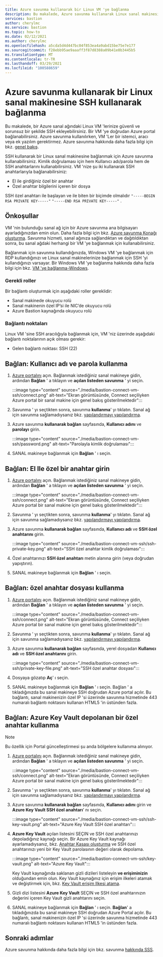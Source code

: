 ```yaml
---
title: Azure savunma kullanarak bir Linux VM 'ye bağlanma
description: Bu makalede, Azure savunma kullanarak Linux sanal makinesine nasıl bağlanacağınızı öğrenin.
services: bastion
author: cherylmc
ms.service: bastion
ms.topic: how-to
ms.date: 02/12/2021
ms.author: cherylmc
ms.openlocfilehash: a5cda5d4d447bc04f853ea4a9abd15be75e7e177
ms.sourcegitcommit: f28ebb95ae9aaaff3f87d8388a09b41e0b3445b5
ms.translationtype: MT
ms.contentlocale: tr-TR
ms.lasthandoff: 03/29/2021
ms.locfileid: "100588659"
---
```

# <a name="connect-using-ssh-to-a-linux-virtual-machine-using-azure-bastion"></a>Azure savunma kullanarak bir Linux sanal makinesine SSH kullanarak bağlanma

Bu makalede, bir Azure sanal ağındaki Linux VM 'lerinize güvenli ve sorunsuz bir şekilde SSH ekleyebilirsiniz. Bir VM 'ye doğrudan Azure portal bağlanabilirsiniz. Azure savunma kullanılırken, VM 'Ler bir istemci, aracı veya ek yazılım gerektirmez. Azure savunma hakkında daha fazla bilgi için bkz. [genel bakış](bastion-overview.md).

SSH kullanarak bir Linux sanal makinesine bağlanmak için Azure savunma kullanabilirsiniz. Kimlik doğrulaması için hem Kullanıcı adı/parola hem de SSH anahtarlarını kullanabilirsiniz. VM 'nize şu iki kullanarak SSH anahtarlarıyla bağlanabilirsiniz:

* El ile girdiğiniz özel bir anahtar
* Özel anahtar bilgilerini içeren bir dosya

SSH özel anahtarı ile başlayan ve ile biten bir biçimde olmalıdır  `"-----BEGIN RSA PRIVATE KEY-----"` `"-----END RSA PRIVATE KEY-----"` .

## <a name="prerequisites"></a>Önkoşullar

VM 'nin bulunduğu sanal ağ için bir Azure savunma ana bilgisayarı ayarladığınızdan emin olun. Daha fazla bilgi için bkz. [Azure savunma Konağı oluşturma](./tutorial-create-host-portal.md). Savunma hizmeti, sanal ağınıza sağlandıktan ve dağıtıldıktan sonra, bu sanal ağdaki herhangi bir VM 'ye bağlanmak için kullanabilirsiniz. 

Bağlanmak için savunma kullandığınızda, Windows VM 'ye bağlanmak için RDP kullandığınızı ve Linux sanal makinelerinize bağlanmak için SSH 'yi kullandığınızı varsayar. Bir Windows VM 'ye bağlanma hakkında daha fazla bilgi için bkz. [VM 'ye bağlanma-Windows](bastion-connect-vm-rdp.md).

### <a name="required-roles"></a>Gerekli roller

Bir bağlantı oluşturmak için aşağıdaki roller gereklidir:

* Sanal makinede okuyucu rolü
* Sanal makinenin özel IP’si ile NIC’de okuyucu rolü
* Azure Bastion kaynağında okuyucu rolü

### <a name="ports"></a>Bağlantı noktaları

Linux VM 'sine SSH aracılığıyla bağlanmak için, VM 'niz üzerinde aşağıdaki bağlantı noktalarının açık olması gerekir:

* Gelen bağlantı noktası: SSH (22)

## <a name="connect-using-username-and-password"></a><a name="username"></a>Bağlan: Kullanıcı adı ve parola kullanma

1. [Azure portalını](https://portal.azure.com) açın. Bağlanmak istediğiniz sanal makineye gidin, ardından **Bağlan** ' a tıklayın ve **açılan listeden savunma** ' yi seçin.

   :::image type="content" source="./media/bastion-connect-vm-ssh/connect.png" alt-text="Ekran görüntüsünde, Connect seçiliyken Azure portal bir sanal makine için genel bakış gösterilmektedir":::
1. Savunma ' yı seçtikten sonra, savunma **kullanma**' yı tıklatın. Sanal ağ için savunma sağlamadıysanız bkz. [yapılandırmayı yapılandırma](./quickstart-host-portal.md).
1. Azure savunma **kullanarak bağlan** sayfasında, **Kullanıcı adını** ve **parolayı** girin.

   :::image type="content" source="./media/bastion-connect-vm-ssh/password.png" alt-text="Parolayla kimlik doğrulaması":::
1. SANAL makineye bağlanmak için **Bağlan** ' ı seçin.

## <a name="connect-manually-enter-a-private-key"></a><a name="privatekey"></a>Bağlan: El Ile özel bir anahtar girin

1. [Azure portalını](https://portal.azure.com) açın. Bağlanmak istediğiniz sanal makineye gidin, ardından **Bağlan** ' a tıklayın ve **açılan listeden savunma** ' yi seçin.

   :::image type="content" source="./media/bastion-connect-vm-ssh/connect.png" alt-text="Ekran görüntüsünde, Connect seçiliyken Azure portal bir sanal makine için genel bakış gösterilmektedir":::
1. Savunma ' yı seçtikten sonra, savunma **kullanma**' yı tıklatın. Sanal ağ için savunma sağlamadıysanız bkz. [yapılandırmayı yapılandırma](./quickstart-host-portal.md).
1. Azure savunma **kullanarak bağlan** sayfasında, **Kullanıcı adı** ve **SSH özel anahtarını** girin.

   :::image type="content" source="./media/bastion-connect-vm-ssh/ssh-private-key.png" alt-text="SSH özel anahtar kimlik doğrulaması":::
1. Özel anahtarınızı **SSH özel anahtarı** metin alanına girin (veya doğrudan yapıştırın).
1. SANAL makineye bağlanmak için **Bağlan** ' ı seçin.

## <a name="connect-using-a-private-key-file"></a><a name="ssh"></a>Bağlan: özel anahtar dosyası kullanma

1. [Azure portalını](https://portal.azure.com) açın. Bağlanmak istediğiniz sanal makineye gidin, ardından **Bağlan** ' a tıklayın ve **açılan listeden savunma** ' yi seçin.

   :::image type="content" source="./media/bastion-connect-vm-ssh/connect.png" alt-text="Ekran görüntüsünde, Connect seçiliyken Azure portal bir sanal makine için genel bakış gösterilmektedir":::
1. Savunma ' yı seçtikten sonra, savunma **kullanma**' yı tıklatın. Sanal ağ için savunma sağlamadıysanız bkz. [yapılandırmayı yapılandırma](./quickstart-host-portal.md).
1. Azure savunma **kullanarak bağlan** sayfasında, yerel dosyadan **Kullanıcı adı** ve **SSH özel anahtarını** girin.

   :::image type="content" source="./media/bastion-connect-vm-ssh/private-key-file.png" alt-text="SSH özel anahtar dosyası":::

1. Dosyaya gözatıp **Aç**' ı seçin.
1. SANAL makineye bağlanmak için **Bağlan** ' ı seçin. Bağlan ' a tıkladığınızda bu sanal makineye SSH doğrudan Azure portal açılır. Bu bağlantı, sanal makinenizin özel IP 'si üzerinde savunma hizmetinde 443 numaralı bağlantı noktasını kullanan HTML5 'in üstünden fazla.

## <a name="connect-using-a-private-key-stored-in-azure-key-vault"></a><a name="akv"></a>Bağlan: Azure Key Vault depolanan bir özel anahtar kullanma

>[!NOTE]
>Bu özellik için Portal güncelleştirmesi şu anda bölgelere kullanıma alınıyor.
>

1. [Azure portalını](https://portal.azure.com) açın. Bağlanmak istediğiniz sanal makineye gidin, ardından **Bağlan** ' a tıklayın ve **açılan listeden savunma** ' yi seçin.

   :::image type="content" source="./media/bastion-connect-vm-ssh/connect.png" alt-text="Ekran görüntüsünde, Connect seçiliyken Azure portal bir sanal makine için genel bakış gösterilmektedir":::
1. Savunma ' yı seçtikten sonra, savunma **kullanma**' yı tıklatın. Sanal ağ için savunma sağlamadıysanız bkz. [yapılandırmayı yapılandırma](./quickstart-host-portal.md).
1. Azure savunma **kullanarak bağlan** sayfasında, **Kullanıcı adını** girin ve **Azure Key Vault SSH özel anahtarı**' nı seçin.

   :::image type="content" source="./media/bastion-connect-vm-ssh/ssh-key-vault.png" alt-text="Azure Key Vault SSH özel anahtarı":::
1. **Azure Key Vault** açılan listesini SEÇIN ve SSH özel anahtarınızı depoladığınız kaynağı seçin. Bir Azure Key Vault kaynağı ayarlamadıysanız, bkz. [Anahtar Kasası oluşturma](../key-vault/general/quick-create-portal.md) ve SSH özel anahtarınızı yeni bir Key Vault parolasının değeri olarak depolama.

   :::image type="content" source="./media/bastion-connect-vm-ssh/key-vault.png" alt-text="Azure Key Vault":::

   Key Vault kaynağında saklanan gizli  dizileri listeleyin **ve erişiminizin** olduğundan emin olun. Key Vault kaynağınız için erişim ilkeleri atamak ve değiştirmek için, bkz. [Key Vault erişim Ilkesi atama](../key-vault/general/assign-access-policy-portal.md).
1. Gizli dizi listesini **Azure Key Vault** SEÇIN ve SSH özel anahtarınızın değerini içeren Key Vault gizli anahtarını seçin.
1. SANAL makineye bağlanmak için **Bağlan** ' ı seçin. **Bağlan**' a tıkladığınızda bu sanal makineye SSH doğrudan Azure Portal açılır. Bu bağlantı, sanal makinenizin özel IP 'si üzerinde savunma hizmetinde 443 numaralı bağlantı noktasını kullanan HTML5 'in üstünden fazla.

## <a name="next-steps"></a>Sonraki adımlar

Azure savunma hakkında daha fazla bilgi için bkz. savunma [hakkında SSS](bastion-faq.md). 
